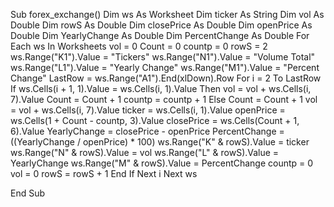 Sub forex_exchange()
Dim ws As Worksheet
Dim ticker As String
Dim vol As Double
Dim rowS As Double
Dim closePrice As Double
Dim openPrice As Double
Dim YearlyChange As Double
Dim PercentChange As Double
For Each ws In Worksheets
vol = 0
Count = 0
countp = 0
rowS = 2
ws.Range("K1").Value = "Tickers"
ws.Range("N1").Value = "Volume Total"
ws.Range("L1").Value = "Yearly Change"
ws.Range("M1").Value = "Percent Change"
LastRow = ws.Range("A1").End(xlDown).Row
For i = 2 To LastRow
If ws.Cells(i + 1, 1).Value = ws.Cells(i, 1).Value Then
vol = vol + ws.Cells(i, 7).Value
Count = Count + 1
countp = countp + 1
Else
Count = Count + 1
vol = vol + ws.Cells(i, 7).Value
ticker = ws.Cells(i, 1).Value
openPrice = ws.Cells(1 + Count - countp, 3).Value
closePrice = ws.Cells(Count + 1, 6).Value
YearlyChange = closePrice - openPrice
PercentChange = ((YearlyChange / openPrice) * 100)
ws.Range("K" & rowS).Value = ticker
ws.Range("N" & rowS).Value = vol
ws.Range("L" & rowS).Value = YearlyChange
ws.Range("M" & rowS).Value = PercentChange
countp = 0
vol = 0
rowS = rowS + 1
End If
Next i
Next ws


End Sub



